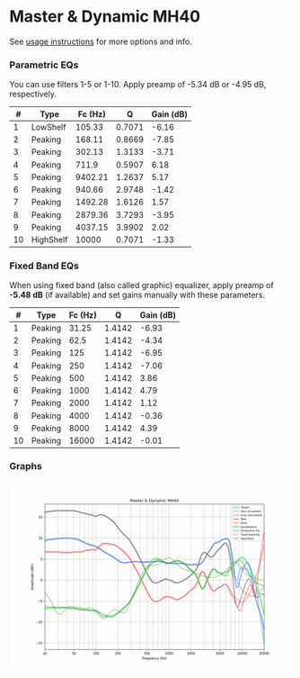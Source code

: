 # Master & Dynamic MH40
See [usage instructions](https://github.com/jaakkopasanen/AutoEq#usage) for more options and info.

### Parametric EQs
You can use filters 1-5 or 1-10. Apply preamp of -5.34 dB or -4.95 dB, respectively.

|   # | Type      |   Fc (Hz) |      Q |   Gain (dB) |
|-----|-----------|-----------|--------|-------------|
|   1 | LowShelf  |    105.33 | 0.7071 |       -6.16 |
|   2 | Peaking   |    168.11 | 0.8669 |       -7.85 |
|   3 | Peaking   |    302.13 | 1.3133 |       -3.71 |
|   4 | Peaking   |    711.9  | 0.5907 |        6.18 |
|   5 | Peaking   |   9402.21 | 1.2637 |        5.17 |
|   6 | Peaking   |    940.66 | 2.9748 |       -1.42 |
|   7 | Peaking   |   1492.28 | 1.6126 |        1.57 |
|   8 | Peaking   |   2879.36 | 3.7293 |       -3.95 |
|   9 | Peaking   |   4037.15 | 3.9902 |        2.02 |
|  10 | HighShelf |  10000    | 0.7071 |       -1.33 |

### Fixed Band EQs
When using fixed band (also called graphic) equalizer, apply preamp of **-5.48 dB** (if available) and set gains manually with these parameters.

|   # | Type    |   Fc (Hz) |      Q |   Gain (dB) |
|-----|---------|-----------|--------|-------------|
|   1 | Peaking |     31.25 | 1.4142 |       -6.93 |
|   2 | Peaking |     62.5  | 1.4142 |       -4.34 |
|   3 | Peaking |    125    | 1.4142 |       -6.95 |
|   4 | Peaking |    250    | 1.4142 |       -7.06 |
|   5 | Peaking |    500    | 1.4142 |        3.86 |
|   6 | Peaking |   1000    | 1.4142 |        4.79 |
|   7 | Peaking |   2000    | 1.4142 |        1.12 |
|   8 | Peaking |   4000    | 1.4142 |       -0.36 |
|   9 | Peaking |   8000    | 1.4142 |        4.39 |
|  10 | Peaking |  16000    | 1.4142 |       -0.01 |

### Graphs
![](./Master%20&%20Dynamic%20MH40.png)
